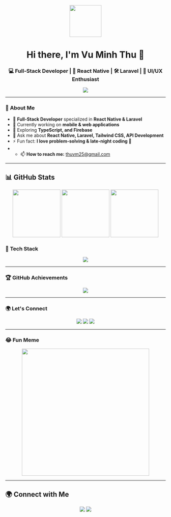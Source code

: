 
<!-- Banner GIF -->
<p align="center">
  <img src="https://media.giphy.com/media/hvRJCLFzcasrR4ia7z/giphy.gif" width="100">
</p>

<h1 align="center">Hi there, I'm Vu Minh Thu 👋</h1>
<h3 align="center">💻 Full-Stack Developer | 🚀 React Native | 🛠️ Laravel | 🎨 UI/UX Enthusiast</h3>

<!-- Typing SVG -->
<p align="center">
  <img src="https://readme-typing-svg.herokuapp.com?font=Fira+Code&pause=1000&color=38C2FF&width=435&lines=Full-Stack+Developer;React+Native+&+Laravel;Open+Source+Contributor;Passionate+about+Tech" />
</p>

---

### 🚀 **About Me**
- 💼 **Full-Stack Developer** specialized in **React Native & Laravel**
- 🔭 Currently working on **mobile & web applications**
- 🌱 Exploring **TypeScript, and Firebase**
- 💬 Ask me about **React Native, Laravel, Tailwind CSS, API Development**
- ⚡ Fun fact: **I love problem-solving & late-night coding 🌙**
- - 📫 **How to reach me:** [thuvm25@gmail.com](mailto:thuvm25@gmail.com)  

---


## 📊 GitHub Stats  
<p align="center">
  <img src="https://github-readme-stats.vercel.app/api?username=XijianVu&show_icons=true&theme=tokyonight" height="150" />
  <img src="https://streak-stats.demolab.com?user=XijianVu&theme=tokyonight" height="150" />
  <img src="https://github-readme-stats.vercel.app/api/top-langs/?username=XijianVu&layout=compact&theme=tokyonight" height="150" />
</p>

### 🔧 **Tech Stack**
<p align="center">
  <img src="https://skillicons.dev/icons?i=react,tailwind,laravel,php,mysql,firebase,typescript,html,css,js,nodejs,express,git,github,vscode,docker,figma" />
</p>

---



### 🏆 **GitHub Achievements**
<p align="center">
  <img src="https://github-profile-trophy.vercel.app/?username=XijianVu&theme=tokyonight&no-frame=true&column=4" />
</p>

---

### 🌍 **Let's Connect**
<p align="center">
  <a href="https://www.linkedin.com/in/thu-vu-it/"><img src="https://img.shields.io/badge/LinkedIn-blue?style=for-the-badge&logo=linkedin" /></a>
  <a href="https://github.com/XijianVu"><img src="https://img.shields.io/badge/GitHub-gray?style=for-the-badge&logo=github" /></a>
  <a href="mailto:your@email.com"><img src="https://img.shields.io/badge/Email-red?style=for-the-badge&logo=gmail" /></a>
</p>

---

### 😂 **Fun Meme**
<p align="center">
  <img src="https://i.imgur.com/IvQeAtP.png" width="400">
</p>


----

## 🌍 Connect with Me  
<p align="center">
  <a href="https://www.linkedin.com/in/thu-vu-it/"><img src="https://img.shields.io/badge/LinkedIn-blue?style=for-the-badge&logo=linkedin" /></a>
  <a href="https://github.com/XijianVu"><img src="https://img.shields.io/badge/GitHub-gray?style=for-the-badge&logo=github" /></a>
</p>



<!--
**XijianVu/XijianVu** is a ✨ _special_ ✨ repository because its `README.md` (this file) appears on your GitHub profile.

Here are some ideas to get you started:

- 🔭 I’m currently working on ...
- 🌱 I’m currently learning ...
- 👯 I’m looking to collaborate on ...
- 🤔 I’m looking for help with ...
- 💬 Ask me about ...
- 📫 How to reach me: ...
- 😄 Pronouns: ...
- ⚡ Fun fact: ...
-->
